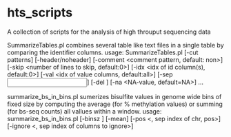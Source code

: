 # hts_scripts
A collection of scripts for the analysis of high throuput sequencing data

SummarizeTables.pl combines several table like text files in a single table by comparing the identifier columns.
usage: SummarizeTables.pl [-cut patterns] [-header/noheader] [-comment <comment pattern, default: non>] [-skip <number of lines to skip, default:0>] [-idx <idx of id column(s), default:0>] [-val <idx of value columns, default:all>] [-sep <input delimiter>] [-del <output delimiter>] [-na <NA-value, default=NA>] <file1> <file2> ...

summarize_bs_in_bins.pl sumerizes bisulfite values in genome wide bins of fixed size by computing the average (for % methylation values) or summing (for bs-seq counts) all vallues within a window. 
usage: summarize_bs_in_bins.pl [-binsz <binsize>] [-mean] [-pos <, sep index of chr, pos>] [-ignore <, sep index of columns to ignore>] <bs filename>
